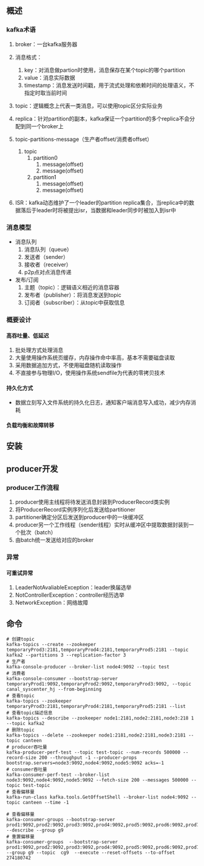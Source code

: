 ## 概述

### kafka术语

1. broker：一台kafka服务器

2. 消息格式：

   1. key：对消息做partion时使用，消息保存在某个topic的哪个partition
   2. value：消息实际数据
   3. timestamp：消息发送时间戳，用于流式处理和依赖时间的处理语义，不指定时取当前时间

3. topic：逻辑概念上代表一类消息，可以使用topic区分实际业务

4. replica：针对partition的副本，kafka保证一个partition的多个replica不会分配到同一个broker上

5. topic-partitions-message（生产者offset/消费者offset）

   1. topic
      1. partition0
         1. message(offset)
         2. message(offset)
      2. partition1
         1. message(offset)
         2. message(offset)

6. ISR：kafka动态维护了一个leader的partition replica集合，当replica中的数据落后于leader时将被提出isr，当数据和leader同步时被加入到isr中



### 消息模型

* 消息队列
  1. 消息队列（queue）
  2. 发送者（sender）
  3. 接收者（receiver）
  4. p2p点对点消息传递
* 发布/订阅
  1. 主题（topic）：逻辑语义相近的消息容器
  2. 发布者（publisher）：将消息发送到topic
  3. 订阅者（subscriber）：从topic中获取信息

### 概要设计

#### 高吞吐量、低延迟

1. 批处理方式处理消息
2. 大量使用操作系统页缓存，内存操作命中率高，基本不需要磁盘读取
3. 采用数据追加方式，不使用磁盘随机读取操作
4. 不直接参与物理I/O，使用操作系统sendfile为代表的零拷贝技术

#### 持久化方式

* 数据立刻写入文件系统的持久化日志，通知客户端消息写入成功，减少内存消耗

#### 负载均衡和故障转移





## 安装

## producer开发

### producer工作流程

1. producer使用主线程将待发送消息封装到ProducerRecord类实例
2. 将ProducerRecord实例序列化后发送给partitioner
3. partitioner确定分区后发送到producer中的一块缓冲区
4. producer另一个工作线程（sender线程）实时从缓冲区中提取数据封装到一个批次（batch）
5. 由batch统一发送给对应的broker

### 异常

#### 可重试异常

1. LeaderNotAvaliableException：leader换届选举
2. NotControllerException：controller经历选举
3. NetworkException：网络故障

## 命令

```shell
# 创建topic
kafka-topics --create --zookeeper temporaryProd3:2181,temporaryProd4:2181,temporaryProd5:2181 --topic kafka2 --partitions 3 --replication-factor 3
# 生产者
kafka-console-producer --broker-list node4:9092 --topic test
# 消费者
kafka-console-consumer --bootstrap-server temporaryProd1:9092,temporaryProd2:9092,temporaryProd3:9092, --topic canal_syscenter_hj --from-beginning
# 查看topic
kafka-topics --zookeeper temporaryProd3:2181,temporaryProd4:2181,temporaryProd5:2181 --list
# 查看topic描述信息
kafka-topics --describe --zookeeper node1:2181,node2:2181,node3:218	1 --topic kafka2
# 删除topic
kafka-topics --delete --zookeeper node1:2181,node2:2181,node3:2181 --topic canteen
# producer吞吐量
kafka-producer-perf-test --topic test-topic --num-records 500000 --record-size 200 --throughput -1 --producer-props bootstrap.servers=node3:9092,node4:9092,node5:9092 acks=-1
# consumer吞吐量
kafka-consumer-perf-test --broker-list node3:9092,node4:9092,node5:9092 --fetch-size 200 --messages 500000 --topic test-topic
# 查看偏移量
kafka-run-class kafka.tools.GetOffsetShell --broker-list node4:9092 --topic canteen --time -1

# 查看偏移量
kafka-consumer-groups --bootstrap-server prod1:9092,prod2:9092,prod3:9092,prod4:9092,prod5:9092,prod6:9092,prod7:9092  --describe --group g9
# 重置偏移量
kafka-consumer-groups  --bootstrap-server prod1:9092,prod2:9092,prod3:9092,prod4:9092,prod5:9092,prod6:9092,prod7:9092 --group g9 --topic  cg9  --execute --reset-offsets --to-offset 274180742
```

